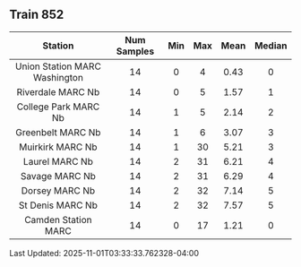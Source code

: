 ## Train 852

| Station | Num Samples | Min | Max | Mean | Median |
| :-----: | :---------: | :-: | :-: | :--: | :----: |
| Union Station MARC Washington | 14 | 0 | 4 | 0.43 | 0 |
| Riverdale MARC Nb | 14 | 0 | 5 | 1.57 | 1 |
| College Park MARC Nb | 14 | 1 | 5 | 2.14 | 2 |
| Greenbelt MARC Nb | 14 | 1 | 6 | 3.07 | 3 |
| Muirkirk MARC Nb | 14 | 1 | 30 | 5.21 | 3 |
| Laurel MARC Nb | 14 | 2 | 31 | 6.21 | 4 |
| Savage MARC Nb | 14 | 2 | 31 | 6.29 | 4 |
| Dorsey MARC Nb | 14 | 2 | 32 | 7.14 | 5 |
| St Denis MARC Nb | 14 | 2 | 32 | 7.57 | 5 |
| Camden Station MARC | 14 | 0 | 17 | 1.21 | 0 |


Last Updated: 2025-11-01T03:33:33.762328-04:00